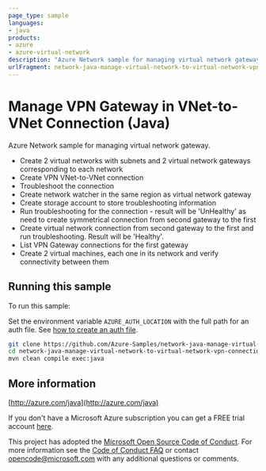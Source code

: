 ```yaml
---
page_type: sample
languages:
- java
products:
- azure
- azure-virtual-network
description: "Azure Network sample for managing virtual network gateway."
urlFragment: network-java-manage-virtual-network-to-virtual-network-vpn-connection
---
```


# Manage VPN Gateway in VNet-to-VNet Connection (Java)

Azure Network sample for managing virtual network gateway.

- Create 2 virtual networks with subnets and 2 virtual network gateways corresponding to each network
- Create VPN VNet-to-VNet connection
- Troubleshoot the connection
 - Create network watcher in the same region as virtual network gateway
 - Create storage account to store troubleshooting information
 - Run troubleshooting for the connection - result will be 'UnHealthy' as need to create symmetrical connection from second gateway to the first
- Create virtual network connection from second gateway to the first and run troubleshooting. Result will be 'Healthy'.
- List VPN Gateway connections for the first gateway
- Create 2 virtual machines, each one in its network and verify connectivity between them
 

## Running this sample

To run this sample:

Set the environment variable `AZURE_AUTH_LOCATION` with the full path for an auth file. See [how to create an auth file](https://github.com/Azure/azure-libraries-for-java/blob/master/AUTH.md).

```bash
git clone https://github.com/Azure-Samples/network-java-manage-virtual-network-to-virtual-network-vpn-connection.git
cd network-java-manage-virtual-network-to-virtual-network-vpn-connection
mvn clean compile exec:java
```

## More information

[http://azure.com/java](http://azure.com/java)

If you don't have a Microsoft Azure subscription you can get a FREE trial account [here](http://go.microsoft.com/fwlink/?LinkId=330212).

This project has adopted the [Microsoft Open Source Code of Conduct](https://opensource.microsoft.com/codeofconduct/). For more information see the [Code of Conduct FAQ](https://opensource.microsoft.com/codeofconduct/faq/) or contact [opencode@microsoft.com](mailto:opencode@microsoft.com) with any additional questions or comments.
